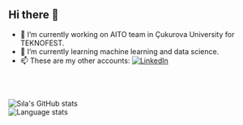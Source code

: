 ## Hi there 👋

<!--
**silacakmak/silacakmak** is a ✨ _special_ ✨ repository because its `README.md` (this file) appears on your GitHub profile.-->



- 🔭 I’m currently working on AITO team in Çukurova University for TEKNOFEST.
- 🌱 I’m currently learning machine learning and data science.
- 📫 These are my other accounts:
  [![LinkedIn](https://img.shields.io/badge/LinkedIn-0077B5?style=flat-square&logo=linkedin&logoColor=white)](https://www.linkedin.com/in/s%C4%B1la%C3%A7akmak/)

<br><br>

![Sıla's GitHub stats](https://github-readme-stats.vercel.app/api?username=silacakmak&show_icons=true&theme=radical)  
![Language stats](https://github-readme-stats.vercel.app/api/top-langs/?username=silacakmak&langs_count=10&theme=radical) 


